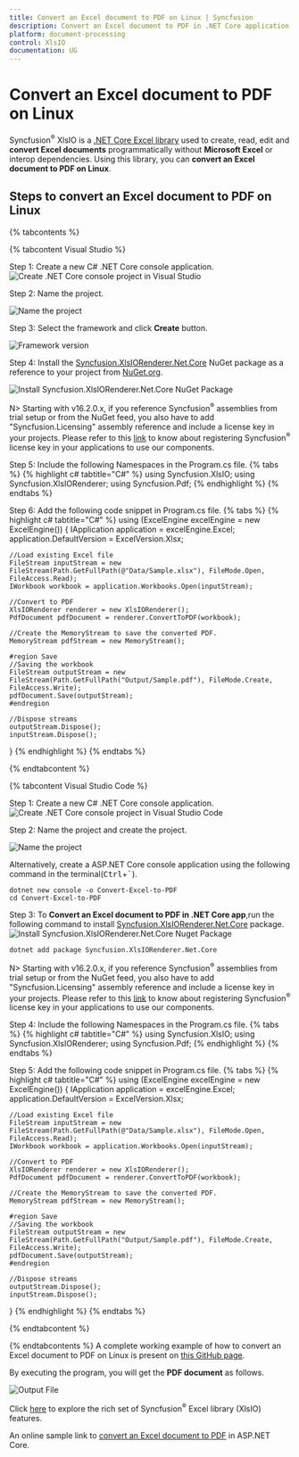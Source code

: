 ```yaml
---
title: Convert an Excel document to PDF on Linux | Syncfusion
description: Convert an Excel document to PDF in .NET Core application on Linux using Syncfusion .NET Core Excel library (XlsIO) without Microsoft Office
platform: document-processing
control: XlsIO
documentation: UG
---
```

# Convert an Excel document to PDF on Linux

Syncfusion<sup>&reg;</sup> XlsIO is a [.NET Core Excel library](https://www.syncfusion.com/document-processing/excel-framework/net-core/excel-library) used to create, read, edit and **convert Excel documents** programmatically without **Microsoft Excel** or interop dependencies. Using this library, you can **convert an Excel document to PDF on Linux**.

## Steps to convert an Excel document to PDF on Linux

{% tabcontents %}

{% tabcontent Visual Studio %}

Step 1: Create a new C# .NET Core console application.
![Create .NET Core console project in Visual Studio](Linux_images/Linux_images_img1.png)

Step 2: Name the project.

![Name the project](Linux_images/Linux_images_img2.png)

Step 3: Select the framework and click **Create** button.

![Framework version](Linux_images/Linux_images_img3.png)

Step 4: Install the [Syncfusion.XlsIORenderer.Net.Core](https://www.nuget.org/packages/Syncfusion.XlsIORenderer.Net.Core) NuGet package as a reference to your project from [NuGet.org](https://www.nuget.org/).

![Install Syncfusion.XlsIORenderer.Net.Core NuGet Package](Linux_images/Linux_images_img4.png)

N> Starting with v16.2.0.x, if you reference Syncfusion<sup>&reg;</sup> assemblies from trial setup or from the NuGet feed, you also have to add "Syncfusion.Licensing" assembly reference and include a license key in your projects. Please refer to this [link](https://help.syncfusion.com/common/essential-studio/licensing/overview) to know about registering Syncfusion<sup>&reg;</sup> license key in your applications to use our components. 

Step 5: Include the following Namespaces in the Program.cs file.
{% tabs %}
{% highlight c# tabtitle="C#" %}
using Syncfusion.XlsIO;
using Syncfusion.XlsIORenderer;
using Syncfusion.Pdf;
{% endhighlight %}
{% endtabs %}

Step 6: Add the following code snippet in Program.cs file.
{% tabs %}
{% highlight c# tabtitle="C#" %}
using (ExcelEngine excelEngine = new ExcelEngine())
{
    IApplication application = excelEngine.Excel;
    application.DefaultVersion = ExcelVersion.Xlsx;

    //Load existing Excel file
    FileStream inputStream = new FileStream(Path.GetFullPath(@"Data/Sample.xlsx"), FileMode.Open, FileAccess.Read);
	IWorkbook workbook = application.Workbooks.Open(inputStream);

    //Convert to PDF
    XlsIORenderer renderer = new XlsIORenderer();
    PdfDocument pdfDocument = renderer.ConvertToPDF(workbook);

    //Create the MemoryStream to save the converted PDF.      
    MemoryStream pdfStream = new MemoryStream();

    #region Save
    //Saving the workbook
    FileStream outputStream = new FileStream(Path.GetFullPath("Output/Sample.pdf"), FileMode.Create, FileAccess.Write);
    pdfDocument.Save(outputStream);
    #endregion

    //Dispose streams
    outputStream.Dispose();
    inputStream.Dispose();
}
{% endhighlight %}
{% endtabs %}

{% endtabcontent %}

{% tabcontent Visual Studio Code %}

Step 1: Create a new C# .NET Core console application.
![Create .NET Core console project in Visual Studio Code](Linux_images/Linux_images_img5.png)

Step 2: Name the project and create the project.

![Name the project](Linux_images/Linux_images_img6.png)

Alternatively, create a ASP.NET Core console application using the following command in the terminal(<kbd>Ctrl</kbd>+<kbd>`</kbd>).

```
dotnet new console -o Convert-Excel-to-PDF
cd Convert-Excel-to-PDF
```

Step 3: To **Convert an Excel document to PDF in .NET Core app**,run the following command to  install [Syncfusion.XlsIORenderer.Net.Core](https://www.nuget.org/packages/Syncfusion.XlsIORenderer.Net.Core) package.
![Install Syncfusion.XlsIORenderer.Net.Core Nuget Package](Linux_images/Linux_images_img7.png)

```
dotnet add package Syncfusion.XlsIORenderer.Net.Core
```

N> Starting with v16.2.0.x, if you reference Syncfusion<sup>&reg;</sup> assemblies from trial setup or from the NuGet feed, you also have to add "Syncfusion.Licensing" assembly reference and include a license key in your projects. Please refer to this [link](https://help.syncfusion.com/common/essential-studio/licensing/overview) to know about registering Syncfusion<sup>&reg;</sup> license key in your applications to use our components. 

Step 4: Include the following Namespaces in the Program.cs file.
{% tabs %}
{% highlight c# tabtitle="C#" %}
using Syncfusion.XlsIO;
using Syncfusion.XlsIORenderer;
using Syncfusion.Pdf;
{% endhighlight %}
{% endtabs %}

Step 5: Add the following code snippet in Program.cs file.
{% tabs %}
{% highlight c# tabtitle="C#" %}
using (ExcelEngine excelEngine = new ExcelEngine())
{
    IApplication application = excelEngine.Excel;
    application.DefaultVersion = ExcelVersion.Xlsx;

    //Load existing Excel file
    FileStream inputStream = new FileStream(Path.GetFullPath(@"Data/Sample.xlsx"), FileMode.Open, FileAccess.Read);
	IWorkbook workbook = application.Workbooks.Open(inputStream);

    //Convert to PDF
    XlsIORenderer renderer = new XlsIORenderer();
    PdfDocument pdfDocument = renderer.ConvertToPDF(workbook);

    //Create the MemoryStream to save the converted PDF.      
    MemoryStream pdfStream = new MemoryStream();

    #region Save
    //Saving the workbook
    FileStream outputStream = new FileStream(Path.GetFullPath("Output/Sample.pdf"), FileMode.Create, FileAccess.Write);
    pdfDocument.Save(outputStream);
    #endregion

    //Dispose streams
    outputStream.Dispose();
    inputStream.Dispose();
}
{% endhighlight %}
{% endtabs %}

{% endtabcontent %}

{% endtabcontents %}
A complete working example of how to convert an Excel document to PDF on Linux is present on [this GitHub page](https://github.com/SyncfusionExamples/XlsIO-Examples/tree/master/Getting%20Started/Linux/Convert%20Excel%20to%20PDF).

By executing the program, you will get the **PDF document** as follows.

![Output File](ASP-NET-Core_images\ASP-NET-Core_images_img9.png)

Click [here](https://www.syncfusion.com/document-processing/excel-framework/net-core) to explore the rich set of Syncfusion<sup>&reg;</sup> Excel library (XlsIO) features.

An online sample link to [convert an Excel document to PDF](https://ej2.syncfusion.com/aspnetcore/Excel/ExcelToPDF#/material3) in ASP.NET Core.
